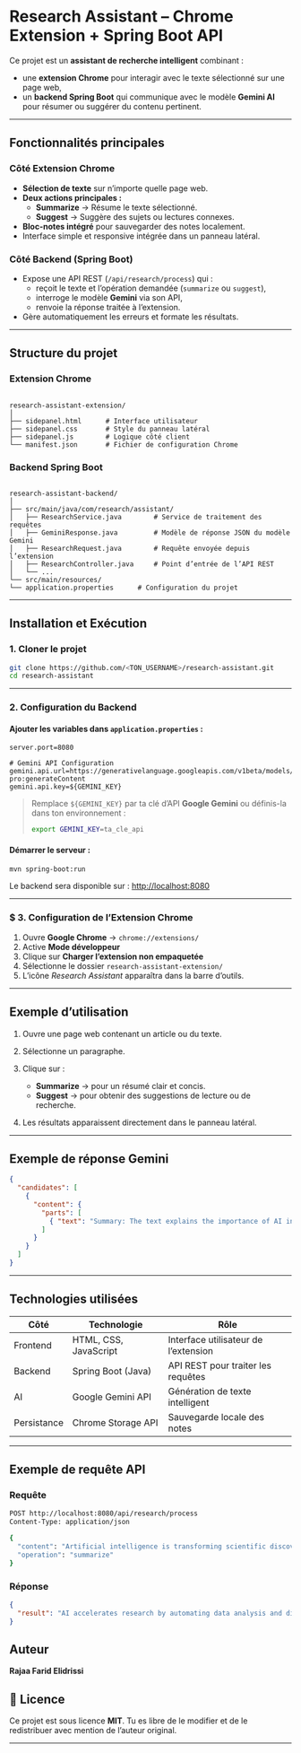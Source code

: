 # Research Assistant – Chrome Extension + Spring Boot API

Ce projet est un **assistant de recherche intelligent** combinant :
- une **extension Chrome** pour interagir avec le texte sélectionné sur une page web,
- un **backend Spring Boot** qui communique avec le modèle **Gemini AI** pour résumer ou suggérer du contenu pertinent.

---

##  Fonctionnalités principales

###  Côté Extension Chrome
- **Sélection de texte** sur n’importe quelle page web.
- **Deux actions principales :**
  -  **Summarize** → Résume le texte sélectionné.
  -  **Suggest** → Suggère des sujets ou lectures connexes.
- **Bloc-notes intégré** pour sauvegarder des notes localement.
- Interface simple et responsive intégrée dans un panneau latéral.

###  Côté Backend (Spring Boot)
- Expose une API REST (`/api/research/process`) qui :
  - reçoit le texte et l’opération demandée (`summarize` ou `suggest`),
  - interroge le modèle **Gemini** via son API,
  - renvoie la réponse traitée à l’extension.
- Gère automatiquement les erreurs et formate les résultats.

---

##  Structure du projet

###  Extension Chrome
```

research-assistant-extension/
│
├── sidepanel.html      # Interface utilisateur
├── sidepanel.css       # Style du panneau latéral
├── sidepanel.js        # Logique côté client
└── manifest.json       # Fichier de configuration Chrome

```

###  Backend Spring Boot
```

research-assistant-backend/
│
├── src/main/java/com/research/assistant/
│   ├── ResearchService.java        # Service de traitement des requêtes
│   ├── GeminiResponse.java         # Modèle de réponse JSON du modèle Gemini
│   ├── ResearchRequest.java        # Requête envoyée depuis l’extension
│   ├── ResearchController.java     # Point d’entrée de l’API REST
│   └── ...
└── src/main/resources/
└── application.properties      # Configuration du projet

````

---

##  Installation et Exécution

###  1. Cloner le projet
```bash
git clone https://github.com/<TON_USERNAME>/research-assistant.git
cd research-assistant
````

---

###  2. Configuration du Backend

####  Ajouter les variables dans `application.properties` :

```properties
server.port=8080

# Gemini API Configuration
gemini.api.url=https://generativelanguage.googleapis.com/v1beta/models/gemini-pro:generateContent
gemini.api.key=${GEMINI_KEY}
```

>  Remplace `${GEMINI_KEY}` par ta clé d’API **Google Gemini** ou définis-la dans ton environnement :
>
> ```bash
> export GEMINI_KEY=ta_cle_api
> ```

####  Démarrer le serveur :

```bash
mvn spring-boot:run
```

Le backend sera disponible sur :
 [http://localhost:8080](http://localhost:8080)

---

### $ 3. Configuration de l’Extension Chrome

1. Ouvre **Google Chrome** → `chrome://extensions/`
2. Active **Mode développeur**
3. Clique sur **Charger l’extension non empaquetée**
4. Sélectionne le dossier `research-assistant-extension/`
5. L’icône *Research Assistant* apparaîtra dans la barre d’outils.

---

##  Exemple d’utilisation

1. Ouvre une page web contenant un article ou du texte.
2. Sélectionne un paragraphe.
3. Clique sur :

   * **Summarize** → pour un résumé clair et concis.
   * **Suggest** → pour obtenir des suggestions de lecture ou de recherche.
4. Les résultats apparaissent directement dans le panneau latéral.

---

##  Exemple de réponse Gemini

```json
{
  "candidates": [
    {
      "content": {
        "parts": [
          { "text": "Summary: The text explains the importance of AI in modern research..." }
        ]
      }
    }
  ]
}
```

---

##  Technologies utilisées

| Côté           | Technologie           | Rôle                                 |
| -------------- | --------------------- | ------------------------------------ |
|  Frontend    | HTML, CSS, JavaScript | Interface utilisateur de l’extension |
|  Backend     | Spring Boot (Java)    | API REST pour traiter les requêtes   |
|  AI          | Google Gemini API     | Génération de texte intelligent      |
|  Persistance | Chrome Storage API    | Sauvegarde locale des notes          |

---

##  Exemple de requête API

### Requête

```bash
POST http://localhost:8080/api/research/process
Content-Type: application/json

{
  "content": "Artificial intelligence is transforming scientific discovery.",
  "operation": "summarize"
}
```

### Réponse

```json
{
  "result": "AI accelerates research by automating data analysis and discovering patterns."
}
```


##  Auteur

**Rajaa Farid Elidrissi**

## 🪪 Licence

Ce projet est sous licence **MIT**.
Tu es libre de le modifier et de le redistribuer avec mention de l’auteur original.

---

